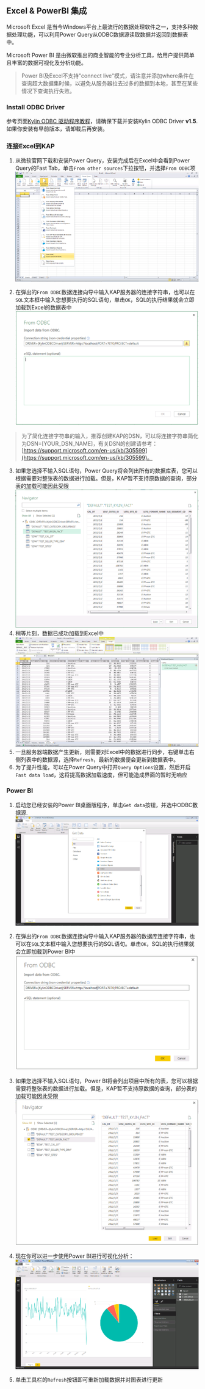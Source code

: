 ## Excel & PowerBI 集成

Microsoft Excel 是当今Windows平台上最流行的数据处理软件之一，支持多种数据处理功能，可以利用Power Query从ODBC数据源读取数据并返回到数据表中。

Microsoft Power BI 是由微软推出的商业智能的专业分析工具，给用户提供简单且丰富的数据可视化及分析功能。


> Power BI及Excel不支持"connect live"模式，请注意并添加where条件在查询超大数据集时候，以避免从服务器拉去过多的数据到本地，甚至在某些情况下查询执行失败。

### Install ODBC Driver
参考页面[Kylin ODBC 驱动程序教程](../driver/odbc.cn.md)，请确保下载并安装Kylin ODBC Driver __v1.5__. 如果你安装有早前版本，请卸载后再安装。 

### 连接Excel到KAP
1. 从微软官网下载和安装Power Query，安装完成后在Excel中会看到Power Query的Fast Tab，单击`From other sources`下拉按钮，并选择`From ODBC`项
   ![](images/powerbi/Picture1.png)

2. 在弹出的`From ODBC`数据连接向导中输入KAP服务器的连接字符串，也可以在`SQL`文本框中输入您想要执行的SQL语句，单击`OK`，SQL的执行结果就会立即加载到Excel的数据表中
   ![](images/powerbi/Picture2.png)

> 为了简化连接字符串的输入，推荐创建KAP的DSN，可以将连接字符串简化为DSN=[YOUR_DSN_NAME]，有关DSN的创建请参考：[https://support.microsoft.com/en-us/kb/305599](https://support.microsoft.com/en-us/kb/305599)。


3. 如果您选择不输入SQL语句，Power Query将会列出所有的数据库表，您可以根据需要对整张表的数据进行加载。但是，KAP暂不支持原数据的查询，部分表的加载可能因此受限
   ![](images/powerbi/Picture3.png)
4. 稍等片刻，数据已成功加载到Excel中
   ![](images/powerbi/Picture4.png)
5. 一旦服务器端数据产生更新，则需要对Excel中的数据进行同步，右键单击右侧列表中的数据源，选择`Refresh`，最新的数据便会更新到数据表中。
6. 为了提升性能，可以在Power Query中打开`Query Options`设置，然后开启`Fast data load`，这将提高数据加载速度，但可能造成界面的暂时无响应

### Power BI
1.  启动您已经安装的Power BI桌面版程序，单击`Get data`按钮，并选中ODBC数据源.
    ![](images/powerbi/Picture5.png)

2.  在弹出的`From ODBC`数据连接向导中输入KAP服务器的数据库连接字符串，也可以在`SQL`文本框中输入您想要执行的SQL语句。单击`OK`，SQL的执行结果就会立即加载到Power BI中
    ![](images/powerbi/Picture6.png)

3.  如果您选择不输入SQL语句，Power BI将会列出项目中所有的表，您可以根据需要将整张表的数据进行加载。但是，KAP暂不支持原数据的查询，部分表的加载可能因此受限
    ![](images/powerbi/Picture7.png)

4.  现在你可以进一步使用Power BI进行可视化分析：
    ![](images/powerbi/Picture8.png)

5.  单击工具栏的`Refresh`按钮即可重新加载数据并对图表进行更新

    ​

